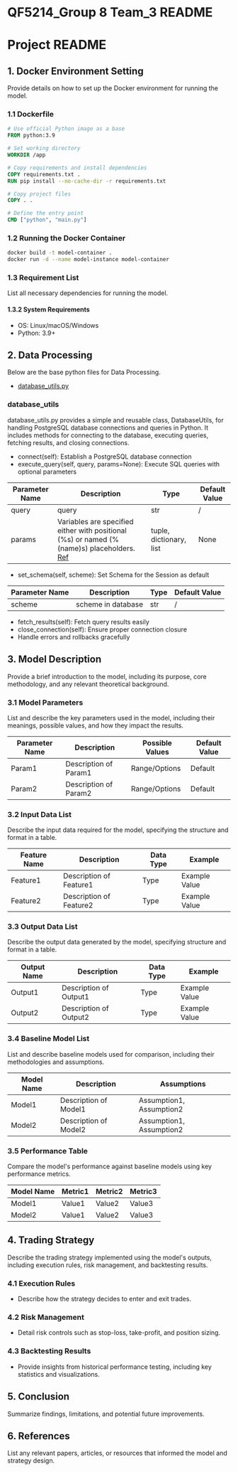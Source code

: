 # QF5214_Group 8 Team_3 README

# Project README

## 1. Docker Environment Setting
Provide details on how to set up the Docker environment for running the model.

### 1.1 Dockerfile
```dockerfile
# Use official Python image as a base
FROM python:3.9

# Set working directory
WORKDIR /app

# Copy requirements and install dependencies
COPY requirements.txt .
RUN pip install --no-cache-dir -r requirements.txt

# Copy project files
COPY . .

# Define the entry point
CMD ["python", "main.py"]
```

### 1.2 Running the Docker Container
```sh
docker build -t model-container .
docker run -d --name model-instance model-container
```

### 1.3 Requirement List
List all necessary dependencies for running the model.

#### 1.3.2 System Requirements
- OS: Linux/macOS/Windows
- Python: 3.9+

## 2. Data Processing
Below are the base python files for Data Processing.
-   [database_utils.py](#database_utilspy)

###  database_utils
database_utils.py provides a simple and reusable class, DatabaseUtils, for handling PostgreSQL database connections and queries in Python. It includes methods for connecting to the database, executing queries, fetching results, and closing connections.
- connect(self): Establish a PostgreSQL database connection
- execute_query(self, query, params=None): Execute SQL queries with optional parameters

| Parameter Name | Description | Type | Default Value |
|---------------|-------------|-----------------|---------------|
| query | query | str | / |
| params | Variables are specified either with positional (%s) or named (%(name)s) placeholders. [Ref](https://www.psycopg.org/docs/usage.html#query-parameters) | tuple, dictionary, list | None |
- set_schema(self, scheme): Set Schema for the Session as default

| Parameter Name | Description | Type | Default Value |
|---------------|-------------|-----------------|---------------|
| scheme | scheme in database | str | / |
- fetch_results(self): Fetch query results easily
- close_connection(self): Ensure proper connection closure
- Handle errors and rollbacks gracefully

## 3. Model Description
Provide a brief introduction to the model, including its purpose, core methodology, and any relevant theoretical background.

### 3.1 Model Parameters
List and describe the key parameters used in the model, including their meanings, possible values, and how they impact the results.

| Parameter Name | Description | Possible Values | Default Value |
|---------------|-------------|-----------------|---------------|
| Param1 | Description of Param1 | Range/Options | Default |
| Param2 | Description of Param2 | Range/Options | Default |

### 3.2 Input Data List
Describe the input data required for the model, specifying the structure and format in a table.

| Feature Name | Description | Data Type | Example |
|-------------|-------------|-----------|---------|
| Feature1 | Description of Feature1 | Type | Example Value |
| Feature2 | Description of Feature2 | Type | Example Value |

### 3.3 Output Data List
Describe the output data generated by the model, specifying structure and format in a table.

| Output Name | Description | Data Type | Example |
|------------|-------------|-----------|---------|
| Output1 | Description of Output1 | Type | Example Value |
| Output2 | Description of Output2 | Type | Example Value |

### 3.4 Baseline Model List
List and describe baseline models used for comparison, including their methodologies and assumptions.

| Model Name | Description | Assumptions |
|------------|-------------|------------|
| Model1 | Description of Model1 | Assumption1, Assumption2 |
| Model2 | Description of Model2 | Assumption1, Assumption2 |

### 3.5 Performance Table
Compare the model's performance against baseline models using key performance metrics.

| Model Name | Metric1 | Metric2 | Metric3 |
|------------|--------|--------|--------|
| Model1 | Value1 | Value2 | Value3 |
| Model2 | Value1 | Value2 | Value3 |

## 4. Trading Strategy
Describe the trading strategy implemented using the model's outputs, including execution rules, risk management, and backtesting results.

### 4.1 Execution Rules
- Describe how the strategy decides to enter and exit trades.

### 4.2 Risk Management
- Detail risk controls such as stop-loss, take-profit, and position sizing.

### 4.3 Backtesting Results
- Provide insights from historical performance testing, including key statistics and visualizations.

## 5. Conclusion
Summarize findings, limitations, and potential future improvements.

## 6. References
List any relevant papers, articles, or resources that informed the model and strategy design.

